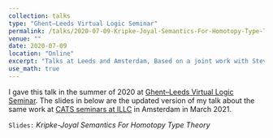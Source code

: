 ```yaml
---
collection: talks
type: "Ghent–Leeds Virtual Logic Seminar"
permalink: /talks/2020-07-09-Kripke-Joyal-Semantics-For-Homotopy-Type-Theory
venue: ""
date: 2020-07-09
location: "Online"
excerpt: "Talks at Leeds and Amsterdam, Based on a joint work with Steve Awodey and Nicola Gambino"
use_math: true
---
```




I gave this talk in the summer of 2020 at [Ghent–Leeds Virtual Logic Seminar](http://www1.maths.leeds.ac.uk/~matpsh/virtualseminar.html). The slides in below are the updated version of my talk about the same work at [CATS seminars at ILLC](https://staff.fnwi.uva.nl/t.uemura/cats/) in Amsterdam in March 2021.  


`Slides:` _Kripke-Joyal Semantics For Homotopy Type Theory_  <a href="/files/CT/kjshott_slides_ILLC.pdf" target="_blank"> <i class="fa fa-file-pdf-o" aria-hidden="true"></i> </a>